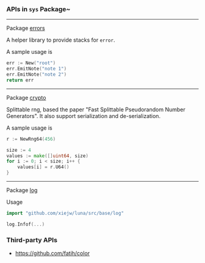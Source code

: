 ### APIs in `sys` Package~

--------------------------------------------------------------------------------
Package [errors](./src/sys/errors)

A helper library to provide stacks for `error`.

A sample usage is
```go
err := New("root")
err.EmitNote("note 1")
err.EmitNote("note 2")
return err
```

--------------------------------------------------------------------------------
Package [crypto](./src/sys/crypto)

Splittable rng, based the paper "Fast Splittable Pseudorandom Number
Generators". It also support serialization and de-serialization.

A sample usage is
```go
r := NewRng64(456)

size := 4
values := make([]uint64, size)
for i := 0; i < size; i++ {
	values[i] = r.U64()
}
```

--------------------------------------------------------------------------------
Package [log](./src/sys/log)

Usage

```go
import "github.com/xiejw/luna/src/base/log"

log.Infof(...)
```

### Third-party APIs

- https://github.com/fatih/color
